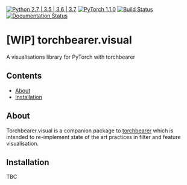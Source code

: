 [![Python 2.7 | 3.5 | 3.6 | 3.7](https://img.shields.io/badge/python-2.7%20%7C%203.5%20%7C%203.6%20%7C%203.7-brightgreen.svg)](https://www.python.org/) 
[![PyTorch 1.1.0](https://img.shields.io/badge/pytorch-1.1.0-brightgreen.svg)](https://pytorch.org/) 
[![Build Status](https://travis-ci.com/pytorchbearer/visual.svg?branch=master)](https://travis-ci.com/pytorchbearer/visual)
[![Documentation Status](https://readthedocs.org/projects/visual/badge/?version=latest)](https://visual.readthedocs.io/en/latest/?badge=latest)

# \[WIP\] torchbearer.visual
A visualisations library for PyTorch with torchbearer

## Contents
- [About](#about)
- [Installation](#installation)

<a name="about"/>

## About

Torchbearer.visual is a companion package to [torchbearer](https://github.com/ecs-vlc/torchbearer) which is 
intended to re-implement state of the art practices in filter and feature visualisation.

<a name="installation"/>

## Installation

TBC